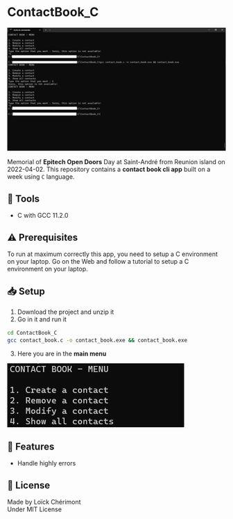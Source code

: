 <!-- 
    MAIN TITLE
    ModelReadme : Replace with project name
    Language : Replace with main language for the project

    Ex: Todo_ReactJS 
-->

# ContactBook_C

![App screenshot](/assets/img/app_screen.png)

<!-- 
    INTRODUCTION
    Short summary explaining the reasons of the project and tell about worked concepts

    Ex: This is a Front-End project made with HTML, CSS for design and JavaScript to work on client-side validation (Constraint API)
-->
Memorial of **Epitech Open Doors** Day at Saint-André from Reunion island on 2022-04-02.
This repository contains a **contact book cli app** built on a week using `C` language.

<!-- 
    TOOLS
    Short list of used tools with their versions

    Ex: 
    - Go 1.18
    - MySQL 8.0.29
    - Bootstrap 5.2.0-beta1
-->
## :wrench: Tools
- C with GCC 11.2.0

<!-- 
    PREREQUISITES
    Tell about the required options, softwares, knowledges to possess 
    to run correctly the project 

    Ex: Setup username and password for database in database.go
-->
## :warning: Prerequisites
To run at maximum correctly this app, you need to setup a C environment on your laptop.
Go on the Web and follow a tutorial to setup a C environment on your laptop.

<!-- 
    SETUP
    Explain using command lines, the steps to follow to setup the project
    At the end show, the expected result with a image   

    Ex: 
    1. Download the whole project `Travel` on your system
    2. Open your terminal in `Travel`
    ```
    cd Travel
    ```
    3. In `Travel` directory, run:
    ```
    go run github.com/loickcherimont/Travel/main
    ```
    4. If there is no error. Go on your favorite browser and use this line in your URL address bar
    ```
    http://localhost:8080/travel
    ```
    5. Here you are! Welcome in the main page of the Web application

    ![Main page of the application](assets/images/readme_images/mainpage.png)
-->

## :inbox_tray: Setup
1. Download the project and unzip it
2. Go in it and run it
```bash
cd ContactBook_C
gcc contact_book.c -o contact_book.exe && contact_book.exe
```
3. Here you are in the **main menu**


![Main Menu of Contact Book App](/assets/img/main_menu.png)

<!-- 
    FEATURES
    List of the main new features, fixes to bring on the project

    Ex:
    - Setup Night/Day mode
    - Add animation when music is playing
-->

## :rocket: Features
- Handle highly errors

<!-- 
    LICENSE
    Write Developer name with used license

    Ex: Made by Loïck Chérimont
        Under MIT License 
 -->

## :key: License
Made by Loïck Chérimont   
Under MIT License 
